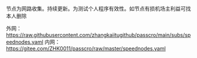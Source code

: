 

节点为网路收集。持续更新。为测试个人程序有效性。如节点有损机场主利益可找本人删除


外网：https://raw.githubusercontent.com/zhangkaiitugithub/passcro/main/subs/speednodes.yaml
内网：https://gitee.com/ZHK0011/passcro/raw/master/speednodes.yaml





